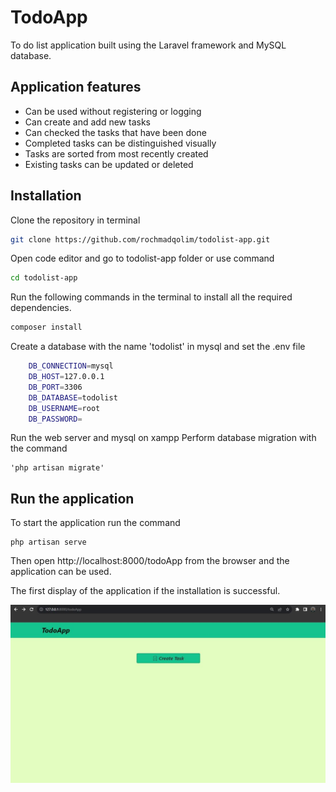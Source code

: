 # TodoApp

To do list application built using the Laravel framework and MySQL database.

## Application features

-   Can be used without registering or logging
-   Can create and add new tasks
-   Can checked the tasks that have been done
-   Completed tasks can be distinguished visually
-   Tasks are sorted from most recently created
-   Existing tasks can be updated or deleted

## Installation

Clone the repository in terminal

```sh
git clone https://github.com/rochmadqolim/todolist-app.git
```

Open code editor and go to todolist-app folder or use command

```sh
cd todolist-app
```

Run the following commands in the terminal to install all the required dependencies.

```sh
composer install
```

Create a database with the name 'todolist' in mysql and set the .env file

```sh
    DB_CONNECTION=mysql
    DB_HOST=127.0.0.1
    DB_PORT=3306
    DB_DATABASE=todolist
    DB_USERNAME=root
    DB_PASSWORD=
```

Run the web server and mysql on xampp
Perform database migration with the command

```
'php artisan migrate'
```

## Run the application

To start the application run the command

```
php artisan serve
```

Then open http://localhost:8000/todoApp from the browser and the application can be used.

The first display of the application if the installation is successful.

![alt text](https://github.com/rochmadqolim/todolist-app/blob/main/public/todoApp.jpg?raw=true)

